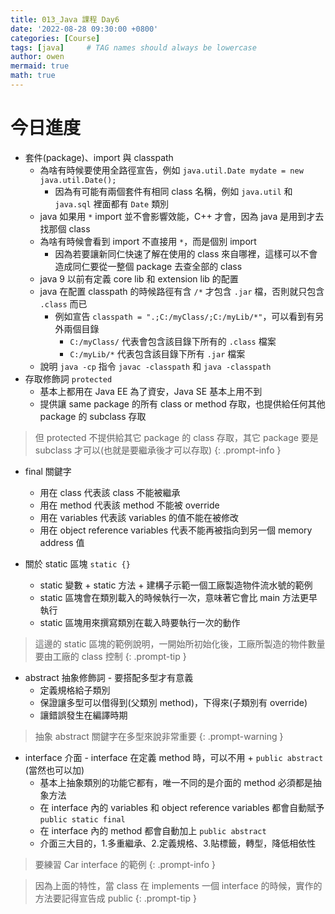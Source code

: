 ```yaml
---
title: 013_Java 課程 Day6
date: '2022-08-28 09:30:00 +0800'
categories: [Course]
tags: [java]     # TAG names should always be lowercase
author: owen
mermaid: true
math: true
---
```


# 今日進度
- 套件(package)、import 與 classpath
    - 為啥有時候要使用全路徑宣告，例如 `java.util.Date mydate = new java.util.Date();`
        - 因為有可能有兩個套件有相同 class 名稱，例如 `java.util` 和 `java.sql` 裡面都有 `Date` 類別
    - java 如果用 `*` import 並不會影響效能，C++ 才會，因為 java 是用到才去找那個 class
    - 為啥有時候會看到 import 不直接用 `*`，而是個別 import
        - 因為若要讓新同仁快速了解在使用的 class 來自哪裡，這樣可以不會造成同仁要從一整個 package 去查全部的 class
    - java 9 以前有定義 core lib 和 extension lib 的配置
    - java 在配置 classpath 的時候路徑有含 `/*` 才包含 `.jar` 檔，否則就只包含 `.class` 而已
        - 例如宣告 `classpath = ".;C:/myClass/;C:/myLib/*"`，可以看到有另外兩個目錄
            - `C:/myClass/` 代表會包含該目錄下所有的 `.class` 檔案
            - `C:/myLib/*` 代表包含該目錄下所有 `.jar` 檔案
    - 說明 `java -cp` 指令 `javac -classpath` 和 `java -classpath`
- 存取修飾詞 `protected`
    - 基本上都用在 Java EE 為了資安，Java SE 基本上用不到
    - 提供讓 same package 的所有 class or method 存取，也提供給任何其他 package 的 subclass 存取

> 但 protected 不提供給其它 package 的 class 存取，其它 package 要是 subclass 才可以(也就是要繼承後才可以存取)
{: .prompt-info }

- final 關鍵字
    - 用在 class 代表該 class 不能被繼承
    - 用在 method 代表該 method 不能被 override
    - 用在 variables 代表該 variables 的值不能在被修改
    - 用在 object reference variables 代表不能再被指向到另一個 memory address 值

- 關於 static 區塊 `static {}`
    - static 變數 + static 方法 + 建構子示範一個工廠製造物件流水號的範例
    - static 區塊會在類別載入的時候執行一次，意味著它會比 main 方法更早執行
    - static 區塊用來撰寫類別在載入時要執行一次的動作

> 這邊的 static 區塊的範例說明，一開始所初始化後，工廠所製造的物件數量要由工廠的 class 控制
{: .prompt-tip }

- abstract 抽象修飾詞 - 要搭配多型才有意義
    - 定義規格給子類別
    - 保證讓多型可以借得到(父類別 method)，下得來(子類別有 override)
    - 讓錯誤發生在編譯時期

> 抽象 abstract 關鍵字在多型來說非常重要
{: .prompt-warning }

- interface 介面 - interface 在定義 method 時，可以不用 + `public abstract` (當然也可以加)
    - 基本上抽象類別的功能它都有，唯一不同的是介面的 method 必須都是抽象方法
    - 在 interface 內的 variables 和 object reference variables 都會自動賦予 `public static final`
    - 在 interface 內的 method 都會自動加上 `public abstract`
    - 介面三大目的，1.多重繼承、2.定義規格、3.貼標籤，轉型，降低相依性

> 要練習 Car interface 的範例
{: .prompt-info }

> 因為上面的特性，當 class 在 implements 一個 interface 的時候，實作的方法要記得宣告成 public
{: .prompt-tip }